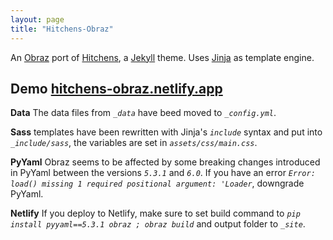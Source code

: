 ```yaml
---
layout: page
title: "Hitchens-Obraz"
---
```


An [Obraz](https://obraz.pirx.ru/) port of [Hitchens](https://github.com/patdryburgh/hitchens), a [Jekyll](http://jekyllrb.com) theme. Uses [Jinja](https://jinja.palletsprojects.com/en/3.1.x/) as template engine.

## Demo [hitchens-obraz.netlify.app](https://hitchens-obraz.netlify.app/)

**Data** The data files from *`_data`* have beed moved to *`_config.yml`*.

**Sass** templates have been rewritten with Jinja's *`include`* syntax and put into *`_include/sass`*, the variables are set in *`assets/css/main.css`*.

**PyYaml** Obraz seems to be affected by some breaking changes introduced in PyYaml between the versions *`5.3.1`* and *`6.0`*. If you have an error *`Error: load() missing 1 required positional argument: 'Loader`*, downgrade PyYaml.

**Netlify** If you deploy to Netlify, make sure to set build command to *`pip install pyyaml==5.3.1 obraz ; obraz build`* and output folder to *`_site`*.